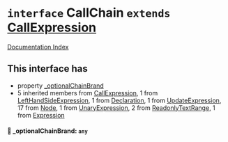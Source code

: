 # `interface` CallChain `extends` [CallExpression](../interface.CallExpression/README.md)

[Documentation Index](../README.md)

## This interface has

- property [\_optionalChainBrand](#-_optionalchainbrand-any)
- 5 inherited members from [CallExpression](../interface.CallExpression/README.md), 1 from [LeftHandSideExpression](../interface.LeftHandSideExpression/README.md), 1 from [Declaration](../interface.Declaration/README.md), 1 from [UpdateExpression](../interface.UpdateExpression/README.md), 17 from [Node](../interface.Node/README.md), 1 from [UnaryExpression](../interface.UnaryExpression/README.md), 2 from [ReadonlyTextRange](../interface.ReadonlyTextRange/README.md), 1 from [Expression](../interface.Expression/README.md)


#### 📄 \_optionalChainBrand: `any`



